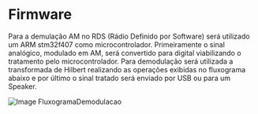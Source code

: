 # Firmware

Para a demulação AM no RDS (Rádio Definido por Software) será utilizado um ARM stm32f407 como microcontrolador. Primeiramente o sinal  analógico, modulado em AM, será convertido para digital viabilizando o tratamento pelo microcontrolador. Para demodulação será utilizada a transformada de Hilbert realizando as operações exibidas no fluxograma abaixo e por último o sinal tratado será enviado por USB ou para um Speaker.

![Image FluxogramaDemodulacao](https://github.com/apct-2019/Firmware/blob/master/FluxogramaDemodulador.png)
